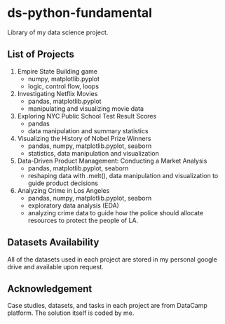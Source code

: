 # ds-python-fundamental
Library of my data science project.

## List of Projects

1. Empire State Building game
   - numpy, matplotlib.pyplot
   - logic, control flow, loops
2. Investigating Netflix Movies
   - pandas, matplotlib.pyplot
   - manipulating and visualizing movie data
3. Exploring NYC Public School Test Result Scores
   - pandas
   - data manipulation and summary statistics
4. Visualizing the History of Nobel Prize Winners
   - pandas, numpy, matplotlib.pyplot, seaborn
   - statistics, data manipulation and visualization
5. Data-Driven Product Management: Conducting a Market Analysis
   - pandas, matplotlib.pyplot, seaborn
   - reshaping data with .melt(), data manipulation and visualization to guide product decisions
6. Analyzing Crime in Los Angeles
   - pandas, numpy, matplotlib.pyplot, seaborn
   - exploratory data analysis (EDA)
   - analyzing crime data to guide how the police should allocate resources to protect the people of LA.
  

## Datasets Availability
All of the datasets used in each project are stored in my personal google drive and available upon request.

## Acknowledgement
Case studies, datasets, and tasks in each project are from DataCamp platform. The solution itself is coded by me.

